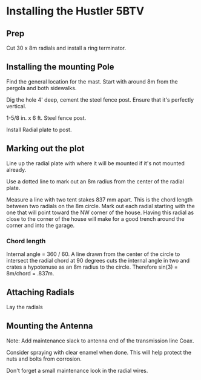 # Installing the Hustler 5BTV 

## Prep

Cut 30 x 8m radials and install a ring terminator.

## Installing the mounting Pole

Find the general location for the mast.  Start with around 8m from the
pergola and both sidewalks.

Dig the hole 4' deep, cement the steel fence post.  Ensure that it's
perfectly vertical.

1-5/8 in. x 6 ft. Steel fence post.

Install Radial plate to post.

## Marking out the plot

Line up the radial plate with where it will be mounted if it's not
mounted already.

Use a dotted line to mark out an 8m radius from the center of the radial
plate.

Measure a line with two tent stakes 837 mm apart.  This is the chord
length between two radials on the 8m circle.  Mark out each radial
starting with the one that will point toward the NW corner of the house.
Having this radial as close to the corner of the house will make for a
good trench around the corner and into the garage.

### Chord length

Internal angle = 360 / 60.  A line drawn from the center of the circle
to intersect the radial chord at 90 degrees cuts the internal angle in
two and crates a hypotenuse as an 8m radius to the circle.  Therefore
sin(3) = 8m/chord = .837m.

## Attaching Radials

Lay the radials 

## Mounting the Antenna

Note: Add maintenance slack to antenna end of the transmission line Coax.

Consider spraying with clear enamel when done.  This will help protect
the nuts and bolts from corrosion.

Don't forget a small maintenance look in the radial wires.

